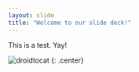 ```yaml
---
layout: slide
title: "Welcome to our slide deck!"
---
```


This is a test. Yay!

![droidtocat](https://octodex.github.com/images/droidtocat.png)
{: .center}
